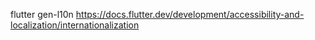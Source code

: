 flutter gen-l10n
https://docs.flutter.dev/development/accessibility-and-localization/internationalization